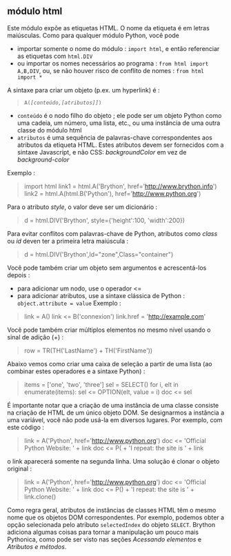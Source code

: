 ## módulo html

Este módulo expõe as etiquetas HTML. O nome da etiqueta é em letras maiúsculas. Como para qualquer módulo Python, você pode

- importar somente o nome do módulo : `import html`, e então referenciar as etiquetas com `html.DIV`
- ou importar os nomes necessários ao programa : `from html import A,B,DIV`, ou, se não houver risco de conflito de nomes : `from html import *`

A sintaxe para criar um objeto (p.ex. um hyperlink) é :
><code>A(_[conteúdo,[atributos]]_)</code>

- `conteúdo` é o nodo filho do objeto ; ele pode ser um objeto Python como uma cadeia, um número, uma lista, etc., ou uma instância de uma outra classe do módulo html
- `atributos` é uma sequência de palavras-chave correspondentes aos atributos da etiqueta HTML. Estes atributos devem ser fornecidos com a sintaxe Javascript, e não CSS: _backgroundColor_ em vez de _background-color_
</dl>
Exemplo :

>    import html
>    link1 = html.A('Brython', href='http://www.brython.info')
>    link2 = html.A(html.B('Python'), href='http://www.python.org')

Para o atributo _style_, o valor deve ser um dicionário :

>    d = html.DIV('Brython', style={'height':100, 'width':200})

Para evitar conflitos com palavras-chave de Python, atributos como _class_ ou _id_ deven ter a primeira letra maiúscula :

>    d = html.DIV('Brython',Id="zone",Class="container")

Você pode também criar um objeto sem argumentos e acrescentá-los depois :

- para adicionar um nodo, use o operador <=
- para adicionar atributos, use a sintaxe clássica de Python : `object.attribute = value`
Exemplo :    
>    link = A()
>    link <= B('connexion')
>    link.href = 'http://example.com'

Você pode também criar múltiplos elementos no mesmo nível usando o sinal de adição (+) :

>    row = TR(TH('LastName') + TH('FirstName'))

Abaixo vemos como criar uma caixa de seleção a partir de uma lista (ao combinar estes operadores e a sintaxe Python) :

>    items = ['one', 'two', 'three']
>    sel = SELECT()
>    for i, elt in enumerate(items):
>        sel <= OPTION(elt, value = i)
>    doc <= sel

É importante notar que a criação de uma instância de uma classe consiste na criação de HTML de um único objeto DOM. Se designarmos a instância a uma variável, você não pode usá-la em diversos lugares. Por exemplo, com este código :

>    link = A('Python', href='http://www.python.org')
>    doc <= 'Official Python Website: ' + link
>    doc <= P( + 'I repeat: the site is ' + link

o link aparecerá somente na segunda linha. Uma solução é clonar o objeto original :

>    link = A('Python', href='http://www.python.org')
>    doc <= 'Official Python Website: ' + link
>    doc <= P() + 'I repeat: the site is ' + link.clone()

Como regra geral, atributos de instâncias de classes HTML têm o mesmo nome que os objetos DOM correspondentes. Por exemplo, podemos obter a opção selecionada pelo atributo `selectedIndex` do objeto `SELECT`. Brython adiciona algumas coisas para tornar a manipulação um pouco mais Pythonica, como pode ser visto nas seções _Acessando elementos_ e _Atributos e métodos_.
